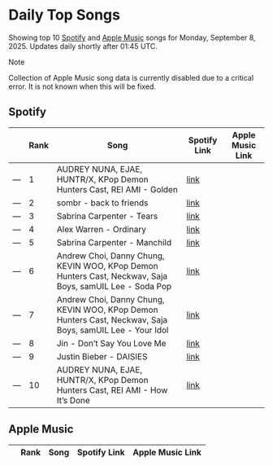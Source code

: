 # Daily Top Songs

Showing top 10 [Spotify](#spotify) and [Apple Music](#apple-music) songs for Monday, September 8, 2025. Updates daily shortly after 01:45 UTC.

> [!NOTE]  
> Collection of Apple Music song data is currently disabled due to a critical error. It is not known when this will be fixed.

## Spotify

|             | Rank            | Song            | Spotify Link                    | Apple Music Link                                                                             |
| ----------- | --------------- | --------------- | ------------------------------- | -------------------------------------------------------------------------------------------- |
| — | 1 | AUDREY NUNA, EJAE, HUNTR/X, KPop Demon Hunters Cast, REI AMI \- Golden | [link](https://open.spotify.com/track/1CPZ5BxNNd0n0nF4Orb9JS) |  |
| — | 2 | sombr \- back to friends | [link](https://open.spotify.com/track/0FTmksd2dxiE5e3rWyJXs6) |  |
| — | 3 | Sabrina Carpenter \- Tears | [link](https://open.spotify.com/track/42VUCXerQ5qTr4Qp6PhKo4) |  |
| — | 4 | Alex Warren \- Ordinary | [link](https://open.spotify.com/track/6qqrTXSdwiJaq8SO0X2lSe) |  |
| — | 5 | Sabrina Carpenter \- Manchild | [link](https://open.spotify.com/track/42UBPzRMh5yyz0EDPr6fr1) |  |
| — | 6 | Andrew Choi, Danny Chung, KEVIN WOO, KPop Demon Hunters Cast, Neckwav, Saja Boys, samUIL Lee \- Soda Pop | [link](https://open.spotify.com/track/02sy7FAs8dkDNYsHp4Ul3f) |  |
| — | 7 | Andrew Choi, Danny Chung, KEVIN WOO, KPop Demon Hunters Cast, Neckwav, Saja Boys, samUIL Lee \- Your Idol | [link](https://open.spotify.com/track/1I37Zz2g3hk9eWxaNkj031) |  |
| — | 8 | Jin \- Don’t Say You Love Me | [link](https://open.spotify.com/track/27xkOIER6uDLKALIelHylZ) |  |
| — | 9 | Justin Bieber \- DAISIES | [link](https://open.spotify.com/track/5BZsQlgw21vDOAjoqkNgKb) |  |
| — | 10 | AUDREY NUNA, EJAE, HUNTR/X, KPop Demon Hunters Cast, REI AMI \- How It’s Done | [link](https://open.spotify.com/track/3RXUgPNIbUgFxsDWuBQEt6) |  |

## Apple Music

|             | Rank            | Song            | Spotify Link                    | Apple Music Link                   |
| ----------- | --------------- | --------------- | ------------------------------- | ---------------------------------- |
